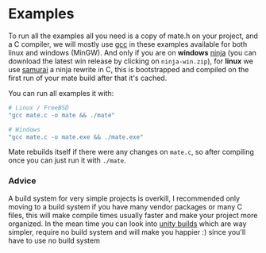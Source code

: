 # Examples
To run all the examples all you need is a copy of mate.h on your project, and a C compiler, we will mostly use [gcc](https://gcc.gnu.org/) in these examples
available for both linux and windows (MinGW). And only if you are on **windows** [ninja](https://github.com/ninja-build/ninja/releases) (you can download the latest
win release by clicking on `ninja-win.zip`), for **linux** we use [samurai](https://github.com/michaelforney/samurai) a ninja rewrite in C, this is bootstrapped and compiled
on the first run of your mate build after that it's cached.

You can run all examples it with:
```bash
# Linux / FreeBSD
"gcc mate.c -o mate && ./mate"

# Windows
"gcc mate.c -o mate.exe && ./mate.exe"
```

Mate rebuilds itself if there were any changes on `mate.c`, so after compiling once you can just run it with `./mate`.

### Advice
A build system for very simple projects is overkill, I recommended only moving to a build system if you have many vendor packages or
many C files, this will make compile times usually faster and make your project more organized. In the mean time you can look into
[unity builds](https://en.wikipedia.org/wiki/Unity_build) which are way simpler, require no build system and will make you happier :)
since you'll have to use no build system

